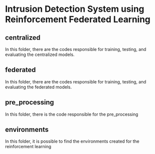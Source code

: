 # Intrusion Detection System using Reinforcement Federated Learning
## centralized
In this folder, there are the codes responsible for training, testing, and evaluating the centralized models.

## federated
In this folder, there are the codes responsible for training, testing, and evaluating the federated models.

## pre_processing
In this folder, there is the code responsible for the pre_processing

## environments 
In this folder, it is possible to find the environments created for the reinforcement learning 

